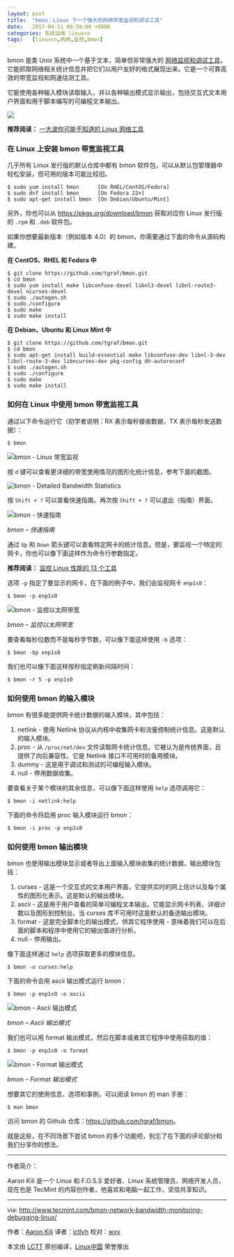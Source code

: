```yaml
---
layout: post
title:	"bmon：Linux 下一个强大的网络带宽监视和调试工具"
date:	2017-04-11 08:50:00 +0800 
categories:	系统运维 linuxcn 
tags:	[linuxcn,网络,监控,bmon]
---
```



bmon 是类 Unix 系统中一个基于文本，简单但非常强大的 [网络监视和调试工具](/article-5435-1-rel.html)，它能抓取网络相关统计信息并把它们以用户友好的格式展现出来。它是一个可靠高效的带宽监视和网速估测工具。


它能使用各种输入模块读取输入，并以各种输出模式显示输出，包括交互式文本用户界面和用于脚本编写的可编程文本输出。


![](/Asserts/Images//attachment/album/201704/11/085007w2bsis5ppqbq34u5.jpg)


**推荐阅读：** [一大波你可能不知道的 Linux 网络工具](/article-5435-1.html)


### 在 Linux 上安装 bmon 带宽监视工具


几乎所有 Linux 发行版的默认仓库中都有 bmon 软件包，可以从默认包管理器中轻松安装，但可用的版本可能比较旧。



```
$ sudo yum install bmon      [On RHEL/CentOS/Fedora]
$ sudo dnf install bmon      [On Fedora 22+]
$ sudo apt-get install bmon  [On Debian/Ubuntu/Mint]

```

另外，你也可以从 <https://pkgs.org/download/bmon> 获取对应你 Linux 发行版的 `.rpm` 和 `.deb` 软件包。


如果你想要最新版本（例如版本 4.0）的 bmon，你需要通过下面的命令从源码构建。


**在 CentOS、RHEL 和 Fedora 中**



```
$ git clone https://github.com/tgraf/bmon.git
$ cd bmon
$ sudo yum install make libconfuse-devel libnl3-devel libnl-route3-devel ncurses-devel
$ sudo ./autogen.sh
$ sudo./configure
$ sudo make
$ sudo make install

```

**在 Debian、Ubuntu 和 Linux Mint 中**



```
$ git clone https://github.com/tgraf/bmon.git
$ cd bmon
$ sudo apt-get install build-essential make libconfuse-dev libnl-3-dev libnl-route-3-dev libncurses-dev pkg-config dh-autoreconf
$ sudo ./autogen.sh
$ sudo ./configure
$ sudo make
$ sudo make install

```

### 如何在 Linux 中使用 bmon 带宽监视工具


通过以下命令运行它（初学者说明：RX 表示每秒接收数据，TX 表示每秒发送数据）：



```
$ bmon

```

![bmon - Linux 带宽监视](/Asserts/Images//attachment/album/201704/11/085016jylmypmkkzqz6yyq.gif)


按 `d` 键可以查看更详细的带宽使用情况的图形化统计信息，参考下面的截图。


![bmon - Detailed Bandwidth Statistics](/Asserts/Images//attachment/album/201704/11/085016mg9nnfqoofjfye9k.gif)


按 `Shift + ?` 可以查看快速指南。再次按 `Shift + ?` 可以退出（指南）界面。


![bmon - 快速指南](/Asserts/Images//attachment/album/201704/11/085016ounbhapno0d6jvmd.png)


*bmon – 快速指南*


通过 `Up` 和 `Down` 箭头键可以查看特定网卡的统计信息。但是，要监视一个特定的网卡，你也可以像下面这样作为命令行参数指定。


**推荐阅读：** [监控 Linux 性能的 13 个工具](http://www.tecmint.com/linux-performance-monitoring-tools/)


选项 `-p` 指定了要显示的网卡，在下面的例子中，我们会监视网卡 `enp1s0`：



```
$ bmon -p enp1s0

```

![bmon - 监控以太网带宽](/Asserts/Images//attachment/album/201704/11/085017hzx63gm2ixmxtwlm.png)


*bmon – 监控以太网带宽*


要查看每秒位数而不是每秒字节数，可以像下面这样使用 `-b` 选项：



```
$ bmon -bp enp1s0

```

我们也可以像下面这样按秒指定刷新间隔时间：



```
$ bmon -r 5 -p enp1s0

```

### 如何使用 bmon 的输入模块


bmon 有很多能提供网卡统计数据的输入模块，其中包括：


1. netlink - 使用 Netlink 协议从内核中收集网卡和流量控制统计信息。这是默认的输入模块。
2. proc - 从 `/proc/net/dev` 文件读取网卡统计信息。它被认为是传统界面，且提供了向后兼容性。它是 Netlink 接口不可用时的备用模块。
3. dummy - 这是用于调试和测试的可编程输入模块。
4. null - 停用数据收集。


要查看关于某个模块的其余信息，可以像下面这样使用 `help` 选项调用它：



```
$ bmon -i netlink:help

```

下面的命令将启用 proc 输入模块运行 bmon：



```
$ bmon -i proc -p enp1s0

```

### 如何使用 bmon 输出模块


bmon 也使用输出模块显示或者导出上面输入模块收集的统计数据，输出模块包括：


1. curses - 这是一个交互式的文本用户界面，它提供实时的网上估计以及每个属性的图形化表示。这是默认的输出模块。
2. ascii - 这是用于用户查看的简单可编程文本输出。它能显示网卡列表、详细计数以及图形到控制台。当 curses 库不可用时这是默认的备选输出模块。
3. format - 这是完全脚本化的输出模式，供其它程序使用 - 意味着我们可以在后面的脚本和程序中使用它的输出值进行分析。
4. null - 停用输出。


像下面这样通过 `help` 选项获取更多的模块信息。



```
$ bmon -o curses:help

```

下面的命令会用 ascii 输出模式运行 bmon：



```
$ bmon -p enp1s0 -o ascii  

```

![bmon - Ascii 输出模式](/Asserts/Images//attachment/album/201704/11/085017df7p2gyuy32yfg8x.png)


*bmon – Ascii 输出模式*


我们也可以用 format 输出模式，然后在脚本或者其它程序中使用获取的值：



```
$ bmon -p enp1s0 -o format

```

![bmon - Format 输出模式](/Asserts/Images//attachment/album/201704/11/085018fxeo2hgsigissgt2.png)


*bmon – Format 输出模式*


想要其它的使用信息、选项和事例，可以阅读 bmon 的 man 手册：



```
$ man bmon 

```

访问 bmon 的 Github 仓库：<https://github.com/tgraf/bmon>。


就是这些，在不同场景下尝试 bmon 的多个功能吧，别忘了在下面的评论部分和我们分享你的想法。




---


作者简介：


Aaron Kili 是一个 Linux 和 F.O.S.S 爱好者、Linux 系统管理员、网络开发人员，现在也是 TecMint 的内容创作者，他喜欢和电脑一起工作，坚信共享知识。




---


via: <http://www.tecmint.com/bmon-network-bandwidth-monitoring-debugging-linux/>


作者：[Aaron Kili](http://www.tecmint.com/author/aaronkili/) 译者：[ictlyh](https://github.com/ictlyh) 校对：[wxy](https://github.com/wxy)


本文由 [LCTT](https://github.com/LCTT/TranslateProject) 原创编译，[Linux中国](https://linux.cn/) 荣誉推出
